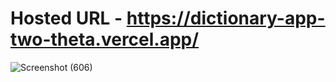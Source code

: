 # Hosted URL - https://dictionary-app-two-theta.vercel.app/

![Screenshot (606)](https://github.com/Kashifraza1208/Dictionary.github.io/assets/60813449/8c50ed8b-1006-475b-b634-e93837fbada1)
